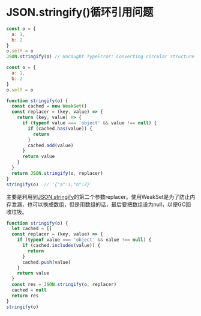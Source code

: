 # JSON.stringify()循环引用问题

```js
const o = {
  a: 1,
  b: 2
}
o.self = o
JSON.stringify(o) // Uncaught TypeError: Converting circular structure to JSON
```

```js
const o = {
  a: 1,
  b: 2
}
o.self = o

function stringify(o) {
  const cached = new WeakSet()
  const replacer = (key, value) => {
    return (key, value) => {
      if (typeof value === 'object' && value !== null) {
        if (cached.has(value)) {
          return
        }
        cached.add(value)
      }
      return value
    }
  }
  return JSON.stringify(o, replacer)
}
stringify(o)  // '{"a":1,"b":2}'
```

主要是利用到[JSON.stringify](https://developer.mozilla.org/en-US/docs/Web/JavaScript/Reference/Global_Objects/JSON/stringify)的第二个参数replacer。使用WeakSet是为了防止内存泄漏，也可以换成数组，但是用数组的话，最后要把数组设为null，以便GC回收垃圾。

```js
function stringify(o) {
  let cached = []
  const replacer = (key, value) => {
    if (typeof value === 'object' && value !== null) {
      if (cached.includes(value)) {
        return
      }
      cached.push(value)
    }
    return value
  }
  const res = JSON.stringify(o, replacer)
  cached = null
  return res
}
stringify(o)
```